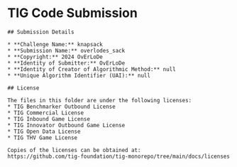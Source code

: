 # TIG Code Submission

    ## Submission Details

    * **Challenge Name:** knapsack
    * **Submission Name:** overlodes_sack
    * **Copyright:** 2024 OvErLoDe
    * **Identity of Submitter:** OvErLoDe
    * **Identity of Creator of Algorithmic Method:** null
    * **Unique Algorithm Identifier (UAI):** null

    ## License

    The files in this folder are under the following licenses:
    * TIG Benchmarker Outbound License
    * TIG Commercial License
    * TIG Inbound Game License
    * TIG Innovator Outbound Game License
    * TIG Open Data License
    * TIG THV Game License

    Copies of the licenses can be obtained at:  
    https://github.com/tig-foundation/tig-monorepo/tree/main/docs/licenses